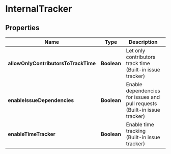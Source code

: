 # InternalTracker

## Properties
Name | Type | Description | Notes
------------ | ------------- | ------------- | -------------
**allowOnlyContributorsToTrackTime** | **Boolean** | Let only contributors track time (Built-in issue tracker) |  [optional]
**enableIssueDependencies** | **Boolean** | Enable dependencies for issues and pull requests (Built-in issue tracker) |  [optional]
**enableTimeTracker** | **Boolean** | Enable time tracking (Built-in issue tracker) |  [optional]
